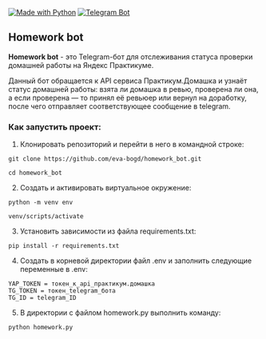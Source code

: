 [![Made with Python](https://img.shields.io/badge/Made%20with-Python-blue)](https://www.python.org/)
[![Telegram Bot](https://img.shields.io/badge/Telegram%20Bot-Yes-brightgreen)](https://telegram.org/)

## Homework bot

**Homework bot** - это Telegram-бот для отслеживания статуса проверки домашней работы на Яндекс Практикуме.

Данный бот обращается к API сервиса Практикум.Домашка и узнаёт статус домашней работы: взята ли домашка в ревью, проверена ли она, а если проверена — то принял её ревьюер или вернул на доработку, после чего отправляет соответствующее сообщение в telegram.

### Как запустить проект:

1. Клонировать репозиторий и перейти в него в командной строке:

```
git clone https://github.com/eva-bogd/homework_bot.git
```

```
cd homework_bot
```

2. Cоздать и активировать виртуальное окружение:

```
python -m venv env
```

```
venv/scripts/activate
```

3. Установить зависимости из файла requirements.txt:

```
pip install -r requirements.txt
```

4. Создать в корневой директории файл .env и заполнить следующие переменные в .env:

```
YAP_TOKEN = токен_к_api_практикум.домашка
TG_TOKEN = токен_telegram_бота
TG_ID = telegram_ID
```

5. В директории c файлом homework.py выполнить команду:

```
python homework.py
```